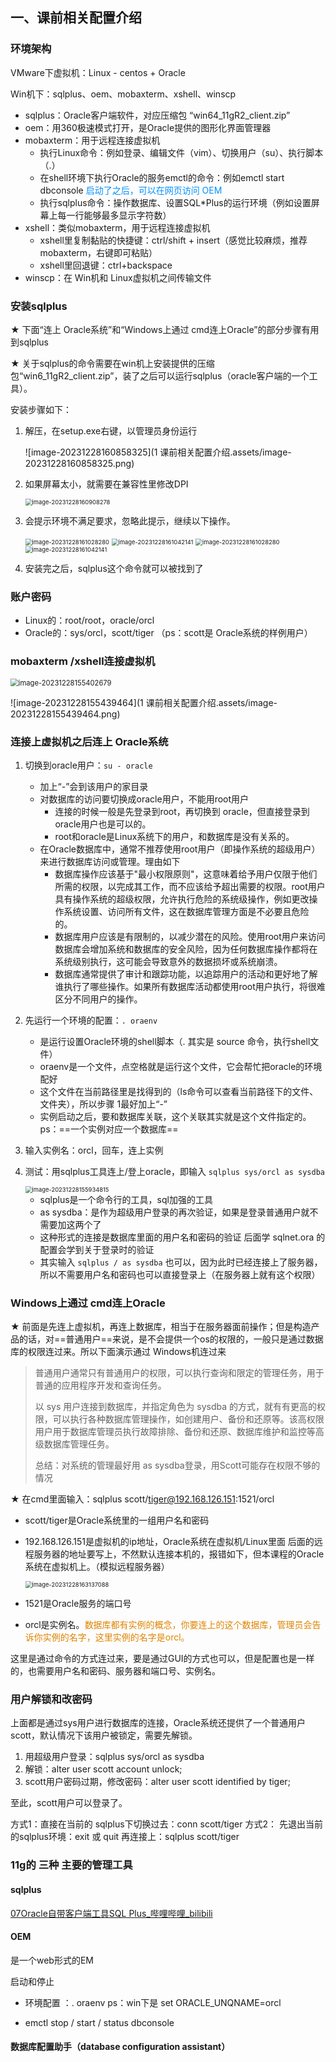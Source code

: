 ## 一、课前相关配置介绍

### 环境架构

VMware下虚拟机：Linux - centos + Oracle

Win机下：sqlplus、oem、mobaxterm、xshell、winscp

- sqlplus：Oracle客户端软件，对应压缩包 “win64_11gR2_client.zip”
- oem：用360极速模式打开，是Oracle提供的图形化界面管理器
- mobaxterm：用于远程连接虚拟机
  - 执行Linux命令：例如登录、编辑文件（vim）、切换用户（su）、执行脚本（.）
  - 在shell环境下执行Oracle的服务emctl的命令：例如emctl start dbconsole
    <font color='#0091ff'>启动了之后，可以在网页访问 OEM</font>
  - 执行sqlplus命令：操作数据库、设置SQL*Plus的运行环境（例如设置屏幕上每一行能够最多显示字符数）
- xshell：类似mobaxterm，用于远程连接虚拟机
  - xshell里复制黏贴的快捷键：ctrl/shift + insert（感觉比较麻烦，推荐 mobaxterm，右键即可粘贴）
  - xshell里回退键：ctrl+backspace
- winscp：在 Win机和 Linux虚拟机之间传输文件

### 安装sqlplus

★ 下面“连上 Oracle系统”和“Windows上通过 cmd连上Oracle”的部分步骤有用到sqlplus

★ 关于sqlplus的命令需要在win机上安装提供的压缩包“win6_11gR2_client.zip”，装了之后可以运行sqlplus（oracle客户端的一个工具）。

安装步骤如下：

1. 解压，在setup.exe右键，以管理员身份运行

   ![image-20231228160858325](1 课前相关配置介绍.assets/image-20231228160858325.png)

2. 如果屏幕太小，就需要在兼容性里修改DPI

   <img src="1 课前相关配置介绍.assets/image-20231228160908278.png" alt="image-20231228160908278" style="zoom: 67%;" />

3. 会提示环境不满足要求，忽略此提示，继续以下操作。

   <img src="1 课前相关配置介绍.assets/image-20231228161028280.png" alt="image-20231228161028280" style="zoom: 67%;" />

   <img src="1 课前相关配置介绍.assets/image-20231228161042141.png" alt="image-20231228161042141" style="zoom: 67%;" />

   <img src="1 课前相关配置介绍.assets/image-20231228161028280.png" alt="image-20231228161028280" style="zoom: 67%;" />

   <img src="1 课前相关配置介绍.assets/image-20231228161042141.png" alt="image-20231228161042141" style="zoom: 67%;" />

4. 安装完之后，sqlplus这个命令就可以被找到了

### 账户密码

- Linux的：root/root，oracle/orcl
- Oracle的：sys/orcl，scott/tiger
  （ps：scott是 Oracle系统的样例用户）

### mobaxterm /xshell连接虚拟机

<img src="1 课前相关配置介绍.assets/image-20231228155402679.png" alt="image-20231228155402679" style="zoom:80%;" />

![image-20231228155439464](1 课前相关配置介绍.assets/image-20231228155439464.png)

### 连接上虚拟机之后连上 Oracle系统

1. 切换到oracle用户：`su - oracle`

   - 加上“-”会到该用户的家目录
   - 对数据库的访问要切换成oracle用户，不能用root用户
     - 连接的时候一般是先登录到root，再切换到 oracle，但直接登录到 oracle用户也是可以的。
     - root和oracle是Linux系统下的用户，和数据库是没有关系的。
   - 在Oracle数据库中，通常不推荐使用root用户（即操作系统的超级用户）来进行数据库访问或管理。理由如下
     - 数据库操作应该基于"最小权限原则"，这意味着给予用户仅限于他们所需的权限，以完成其工作，而不应该给予超出需要的权限。root用户具有操作系统的超级权限，允许执行危险的系统级操作，例如更改操作系统设置、访问所有文件，这在数据库管理方面是不必要且危险的。
     - 数据库用户应该是有限制的，以减少潜在的风险。使用root用户来访问数据库会增加系统和数据库的安全风险，因为任何数据库操作都将在系统级别执行，这可能会导致意外的数据损坏或系统崩溃。
     - 数据库通常提供了审计和跟踪功能，以追踪用户的活动和更好地了解谁执行了哪些操作。如果所有数据库活动都使用root用户执行，将很难区分不同用户的操作。

2. 先运行一个环境的配置：`. oraenv`

   - 是运行设置Oracle环境的shell脚本（. 其实是 source 命令，执行shell文件）
   - oraenv是一个文件，点空格就是运行这个文件，它会帮忙把oracle的环境配好
   - 这个文件在当前路径里是找得到的（ls命令可以查看当前路径下的文件、文件夹），所以步骤 1最好加上“-”
   - 实例启动之后，要和数据库关联，这个关联其实就是这个文件指定的。
     ps：==一个实例对应一个数据库==

3. 输入实例名：orcl，回车，连上实例

4. 测试：用sqlplus工具连上/登上oracle，即输入 `sqlplus sys/orcl as sysdba`

   <img src="1 课前相关配置介绍.assets/image-20231228155934815.png" alt="image-20231228155934815" style="zoom: 67%;" />

   -  sqlplus是一个命令行的工具，sql加强的工具
   - as sysdba：是作为超级用户登录的再次验证，如果是登录普通用户就不需要加这两个了
   - 这种形式的连接是数据库里面的用户名和密码的验证
     后面学 sqlnet.ora 的配置会学到关于登录时的验证
   -  其实输入 `sqlplus / as sysdba` 也可以，因为此时已经连接上了服务器，所以不需要用户名和密码也可以直接登录上（在服务器上就有这个权限）

### Windows上通过 cmd连上Oracle

★ 前面是先连上虚拟机，再连上数据库，相当于在服务器面前操作；但是构造产品的话，对==普通用户==来说，是不会提供一个os的权限的，一般只是通过数据库的权限连过来。所以下面演示通过 Windows机连过来

> 普通用户通常只有普通用户的权限，可以执行查询和限定的管理任务，用于普通的应用程序开发和查询任务。
>
> 以 sys 用户连接到数据库，并指定角色为 sysdba 的方式，就有有更高的权限，可以执行各种数据库管理操作，如创建用户、备份和还原等。该高权限用户用于数据库管理员执行故障排除、备份和还原、数据库维护和监控等高级数据库管理任务。
>
> 总结：对系统的管理最好用 as sysdba登录，用Scott可能存在权限不够的情况

★ 在cmd里面输入：sqlplus scott/tiger@192.168.126.151:1521/orcl

- scott/tiger是Oracle系统里的一组用户名和密码

- 192.168.126.151是虚拟机的ip地址，Oracle系统在虚拟机/Linux里面
  后面的远程服务器的地址要写上，不然默认连接本机的，报错如下，但本课程的Oracle系统在虚拟机上。（模拟远程服务器）

  <img src="1 课前相关配置介绍.assets/image-20231228163137088.png" alt="image-20231228163137088" style="zoom:67%;" />

- 1521是Oracle服务的端口号

- orcl是实例名。<font color='#df8400'>数据库都有实例的概念，你要连上的这个数据库，管理员会告诉你实例的名字，这里实例的名字是orcl。</font>

这里是通过命令的方式连过来，要是通过GUI的方式也可以，但是配置也是一样的，也需要用户名和密码、服务器和端口号、实例名。

### 用户解锁和改密码

上面都是通过sys用户进行数据库的连接，Oracle系统还提供了一个普通用户 scott，默认情况下该用户被锁定，需要先解锁。

1. 用超级用户登录：sqlplus sys/orcl as sysdba
2. 解锁：alter user scott account unlock;
3. scott用户密码过期，修改密码：alter user scott identified by tiger;

至此，scott用户可以登录了。

方式1：直接在当前的 sqlplus下切换过去：conn scott/tiger
方式2：
先退出当前的sqlplus环境：exit 或 quit
再连接上：sqlplus scott/tiger

### 11g的  三种  主要的管理工具

####  sqlplus

[07Oracle自带客户端工具SQL Plus_哔哩哔哩_bilibili](https://www.bilibili.com/video/BV1Eq4y127K2/?p=7&spm_id_from=pageDriver&vd_source=e6711227b0ce09c2866b8d609bbe7b46)   

####  OEM

是一个web形式的EM

启动和停止

- 环境配置 ：. oraenv
  ps：win下是 set ORACLE_UNQNAME=orcl

- emctl stop / start / status dbconsole

####  数据库配置助手（database configuration assistant）



